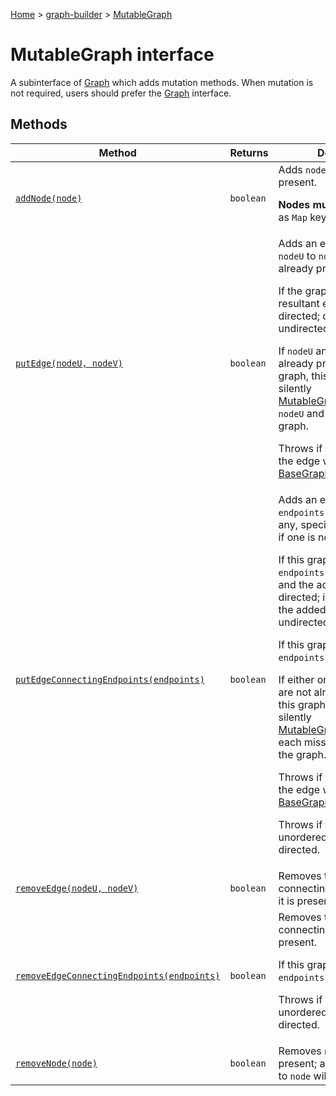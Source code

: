 [Home](./index) &gt; [graph-builder](./graph-builder.md) &gt; [MutableGraph](./graph-builder.mutablegraph.md)

# MutableGraph interface

A subinterface of [Graph](./graph-builder.graph.md) which adds mutation methods. When mutation is not required, users should prefer the [Graph](./graph-builder.graph.md) interface.

## Methods

|  Method | Returns | Description |
|  --- | --- | --- |
|  [`addNode(node)`](./graph-builder.mutablegraph.addnode.md) | `boolean` | Adds `node` if it is not already present.<p/><b>Nodes must be unique</b>, just as `Map` keys must be. |
|  [`putEdge(nodeU, nodeV)`](./graph-builder.mutablegraph.putedge.md) | `boolean` | Adds an edge connecting `nodeU` to `nodeV` if one is not already present.<p/>If the graph is directed, the resultant edge will be directed; otherwise, it will be undirected.<p/>If `nodeU` and `nodeV` are not already present in this graph, this method will silently [MutableGraph.addNode](./graph-builder.mutablegraph.addnode.md) `nodeU` and `nodeV` to the graph.<p/>Throws if the introduction of the edge would violate [BaseGraph.allowsSelfLoops](./graph-builder.basegraph.allowsselfloops.md)<!-- -->. |
|  [`putEdgeConnectingEndpoints(endpoints)`](./graph-builder.mutablegraph.putedgeconnectingendpoints.md) | `boolean` | Adds an edge connecting `endpoints` (in the order, if any, specified by `endpoints` if one is not already present.<p/>If this graph is directed, `endpoints` must be ordered and the added edge will be directed; if it is undirected, the added edge will be undirected.<p/>If this graph is directed, `endpoints` must be ordered.<p/>If either or both endpoints are not already present in this graph, this method will silently [MutableGraph.addNode](./graph-builder.mutablegraph.addnode.md) each missing endpoint to the graph.<p/>Throws if the introduction of the edge would violate [BaseGraph.allowsSelfLoops](./graph-builder.basegraph.allowsselfloops.md)<!-- -->.<p/>Throws if the endpoints are unordered and the graph is directed. |
|  [`removeEdge(nodeU, nodeV)`](./graph-builder.mutablegraph.removeedge.md) | `boolean` | Removes the edge connecting `nodeU` to `nodeV`<!-- -->, if it is present. |
|  [`removeEdgeConnectingEndpoints(endpoints)`](./graph-builder.mutablegraph.removeedgeconnectingendpoints.md) | `boolean` | Removes the edge connecting `endpoints`<!-- -->, if it is present.<p/>If this graph is directed, `endpoints` must be ordered.<p/>Throws if the endpoints are unordered and the graph is directed. |
|  [`removeNode(node)`](./graph-builder.mutablegraph.removenode.md) | `boolean` | Removes `node` if it is present; all edges incident to `node` will also be removed. |

